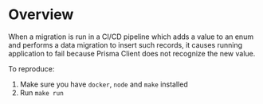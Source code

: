 # Overview

When a migration is run in a CI/CD pipeline which adds a value to an enum and performs a data migration to insert such records, it causes running application to fail because Prisma Client does not recognize the new value.

To reproduce:

1. Make sure you have `docker`, `node` and `make` installed
2. Run `make run`
